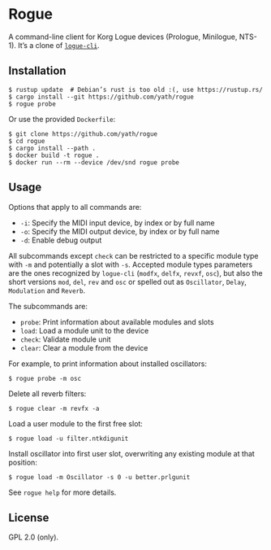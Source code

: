 # Rogue

A command-line client for Korg Logue devices (Prologue, Minilogue, NTS-1). It’s
a clone of
[`logue-cli`](https://github.com/korginc/logue-sdk/blob/master/tools/logue-cli/get_logue_cli_linux.sh).

## Installation

```
$ rustup update  # Debian’s rust is too old :(, use https://rustup.rs/
$ cargo install --git https://github.com/yath/rogue
$ rogue probe
```

Or use the provided `Dockerfile`:

```
$ git clone https://github.com/yath/rogue
$ cd rogue
$ cargo install --path .
$ docker build -t rogue .
$ docker run --rm --device /dev/snd rogue probe
```

## Usage

Options that apply to all commands are:

* `-i`: Specify the MIDI input device, by index or by full name
* `-o`: Specify the MIDI output device, by index or by full name
* `-d`: Enable debug output

All subcommands except `check` can be restricted to a specific module type with
`-m` and potentially a slot with `-s`. Accepted module types parameters are the
ones recognized by `logue-cli` (`modfx`, `delfx`, `revxf`, `osc`), but also the
short versions `mod`, `del`, `rev` and `osc` or spelled out as `Oscillator`,
`Delay`, `Modulation` and `Reverb`.

The subcommands are:

* `probe`: Print information about available modules and slots
* `load`: Load a module unit to the device
* `check`: Validate module unit
* `clear`: Clear a module from the device

For example, to print information about installed oscillators:
```
$ rogue probe -m osc
```

Delete all reverb filters:
```
$ rogue clear -m revfx -a
```

Load a user module to the first free slot:
```
$ rogue load -u filter.ntkdigunit
```

Install oscillator into first user slot, overwriting any existing module at
that position:
```
$ rogue load -m Oscillator -s 0 -u better.prlgunit
```

See `rogue help` for more details.

## License

GPL 2.0 (only).
